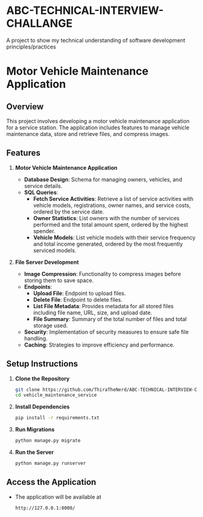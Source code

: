 # ABC-TECHNICAL-INTERVIEW-CHALLANGE
 A project to show my technical understanding of software development principles/practices

# Motor Vehicle Maintenance Application

## Overview

This project involves developing a motor vehicle maintenance application for a service station. The application includes features to manage vehicle maintenance data, store and retrieve files, and compress images.

## Features

1. **Motor Vehicle Maintenance Application**
   - **Database Design**: Schema for managing owners, vehicles, and service details.
   - **SQL Queries**:
     - **Fetch Service Activities**: Retrieve a list of service activities with vehicle models, registrations, owner names, and service costs, ordered by the service date.
     - **Owner Statistics**: List owners with the number of services performed and the total amount spent, ordered by the highest spender.
     - **Vehicle Models**: List vehicle models with their service frequency and total income generated, ordered by the most frequently serviced models.

2. **File Server Development**
   - **Image Compression**: Functionality to compress images before storing them to save space.
   - **Endpoints**:
     - **Upload File**: Endpoint to upload files.
     - **Delete File**: Endpoint to delete files.
     - **List File Metadata**: Provides metadata for all stored files including file name, URL, size, and upload date.
     - **File Summary**: Summary of the total number of files and total storage used.
   - **Security**: Implementation of security measures to ensure safe file handling.
   - **Caching**: Strategies to improve efficiency and performance.

## Setup Instructions

1. **Clone the Repository**
   ```bash
   git clone https://github.com/ThiraTheNerd/ABC-TECHNICAL-INTERVIEW-CHALLANGE.git
   cd vehicle_maintenance_service

2. **Install Dependencies**
    ```bash
    pip install -r requirements.txt

3. **Run Migrations**
    ```bash
    python manage.py migrate

2. **Run the Server**
    ```bash
    python manage.py runserver 

## Access the Application

 - The application will be available at
    ```bash
    http://127.0.0.1:8000/